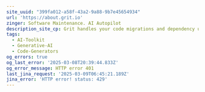 ```yaml
---
site_uuid: "399fa012-a58f-43a2-9a88-9b7e45654934"
url: 'https://about.grit.io'
zinger: Software Maintenance. AI Autopilot
description_site_cp: Grit handles your code migrations and dependency upgrades for you
tags:
  - AI-Toolkit
  - Generative-AI
  - Code-Generators
og_errors: true
og_last_error: '2025-03-08T20:39:44.833Z'
og_error_message: HTTP error 401
last_jina_request: '2025-03-09T06:45:21.189Z'
jina_error: 'HTTP error! status: 429'
---
```


